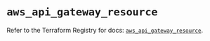 # `aws_api_gateway_resource`

Refer to the Terraform Registry for docs: [`aws_api_gateway_resource`](https://registry.terraform.io/providers/hashicorp/aws/5.79.0/docs/resources/api_gateway_resource).
